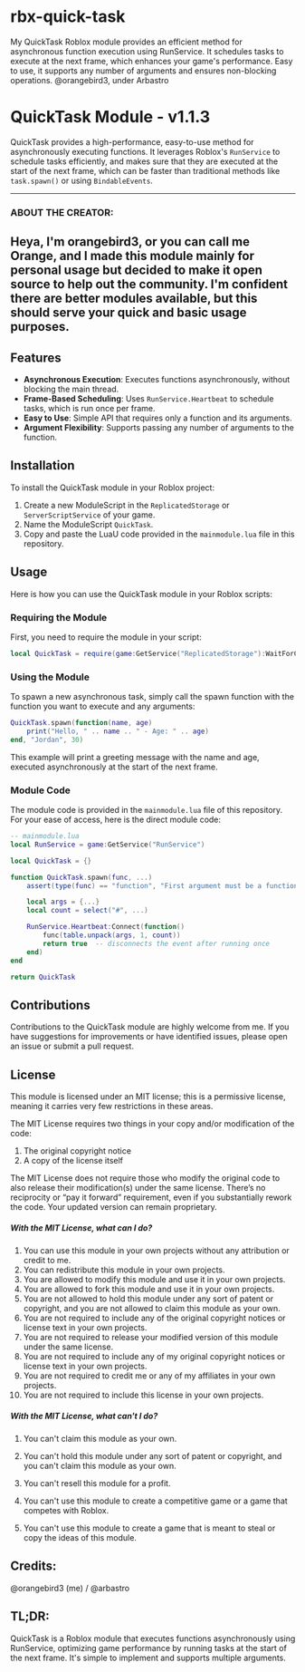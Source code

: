# rbx-quick-task
My QuickTask Roblox module provides an efficient method for asynchronous function execution using RunService. It schedules tasks to execute at the next frame, which enhances your game's performance. Easy to use, it supports any number of arguments and ensures non-blocking operations. 
@orangebird3, under Arbastro

# QuickTask Module - v1.1.3

QuickTask provides a high-performance, easy-to-use method for asynchronously executing functions. It leverages Roblox's `RunService` to schedule tasks efficiently, and makes sure that they are executed at the start of the next frame, which can be faster than traditional methods like `task.spawn()` or using `BindableEvents`.

-----
### ABOUT THE CREATOR:
Heya, I'm orangebird3, or you can call me Orange, and I made this module mainly for personal usage but decided to make it open source to help out the community. I'm confident there are better modules available, but this should serve your quick and basic usage purposes.
-----
## Features

- **Asynchronous Execution**: Executes functions asynchronously, without blocking the main thread.
- **Frame-Based Scheduling**: Uses `RunService.Heartbeat` to schedule tasks, which is run once per frame.
- **Easy to Use**: Simple API that requires only a function and its arguments.
- **Argument Flexibility**: Supports passing any number of arguments to the function.

## Installation

To install the QuickTask module in your Roblox project:

1. Create a new ModuleScript in the `ReplicatedStorage` or `ServerScriptService` of your game.
2. Name the ModuleScript `QuickTask`.
3. Copy and paste the LuaU code provided in the `mainmodule.lua` file in this repository.

## Usage

Here is how you can use the QuickTask module in your Roblox scripts:

### Requiring the Module

First, you need to require the module in your script:

```lua
local QuickTask = require(game:GetService("ReplicatedStorage"):WaitForChild("QuickTask"))
```

### Using the Module

To spawn a new asynchronous task, simply call the spawn function with the function you want to execute and any arguments:
```lua
QuickTask.spawn(function(name, age)
    print("Hello, " .. name .. " - Age: " .. age)
end, "Jordan", 30)
```
This example will print a greeting message with the name and age, executed asynchronously at the start of the next frame.

### Module Code

The module code is provided in the `mainmodule.lua` file of this repository. For your ease of access, here is the direct module code:

```lua
-- mainmodule.lua
local RunService = game:GetService("RunService")

local QuickTask = {}

function QuickTask.spawn(func, ...)
    assert(type(func) == "function", "First argument must be a function")

    local args = {...}
    local count = select("#", ...)

    RunService.Heartbeat:Connect(function()
        func(table.unpack(args, 1, count))
        return true  -- disconnects the event after running once
    end)
end

return QuickTask
```

## Contributions

Contributions to the QuickTask module are highly welcome from me. If you have suggestions for improvements or have identified issues, please open an issue or submit a pull request.

## License
This module is licensed under an MIT license; this is a permissive license, meaning it carries very few restrictions in these areas.

The MIT License requires two things in your copy and/or modification of the code:

1. The original copyright notice
2. A copy of the license itself

The MIT License does not require those who modify the original code to also release their modification(s) under the same license.
There’s no reciprocity or “pay it forward” requirement, even if you substantially rework the code. Your updated version can remain proprietary.

##### With the MIT License, what can I do?

1. You can use this module in your own projects without any attribution or credit to me.
2. You can redistribute this module in your own projects.
3. You are allowed to modify this module and use it in your own projects.
4. You are allowed to fork this module and use it in your own projects.
5. You are not allowed to hold this module under any sort of patent or copyright, and you are not allowed to claim this module as your own.
6. You are not required to include any of the original copyright notices or license text in your own projects.
7. You are not required to release your modified version of this module under the same license.
8. You are not required to include any of my original copyright notices or license text in your own projects.
9. You are not required to credit me or any of my affiliates in your own projects.
10. You are not required to include this license in your own projects.

##### With the MIT License, what can't I do?
1. You can't claim this module as your own.
2. You can't hold this module under any sort of patent or copyright, and you can't claim this module as your own.
3. You can't resell this module for a profit.

4. You can't use this module to create a competitive game or a game that competes with Roblox.
5. You can't use this module to create a game that is meant to steal or copy the ideas of this module.

## Credits:
@orangebird3 (me) / @arbastro

## TL;DR: 
QuickTask is a Roblox module that executes functions asynchronously using RunService, optimizing game performance by running tasks at the start of the next frame. It's simple to implement and supports multiple arguments.
